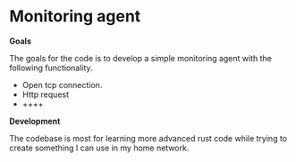 # Monitoring agent

**Goals**

The goals for the code is to develop a simple monitoring agent with the following functionality.
- Open tcp connection.
- Http request
- ++++

**Development**

The codebase is most for learning more advanced rust code while trying to create something I can use in my home network.

